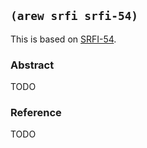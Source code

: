 ## `(arew srfi srfi-54)`

This is based on [SRFI-54](https://srfi.schemers.org/srfi-54/).

### Abstract

TODO

### Reference

TODO
